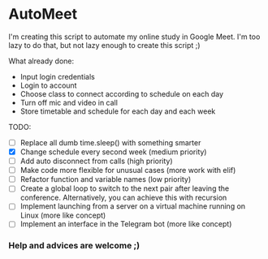 # AutoMeet

I'm creating this script to automate my online study in Google Meet. I'm too lazy to do that, but not lazy enough to create this script ;)

What already done:
- Input login credentials
- Login to account
- Choose class to connect according to schedule on each day
- Turn off mic and video in call
- Store timetable and schedule for each day and each week

 TODO:
 - [ ] Replace all dumb time.sleep() with something smarter
 - [x] Change schedule every second week (medium priority)
 - [ ] Add auto disconnect from calls (high priority)
 - [ ] Make code more flexible for unusual cases (more work with elif)
 - [ ] Refactor function and variable names (low priority)
 - [ ] Create a global loop to switch to the next pair after leaving the conference. Alternatively, you can achieve this with recursion
 - [ ] Implement launching from a server on a virtual machine running on Linux (more like concept)
 - [ ] Implement an interface in the Telegram bot (more like concept)

### Help and advices are welcome ;)
